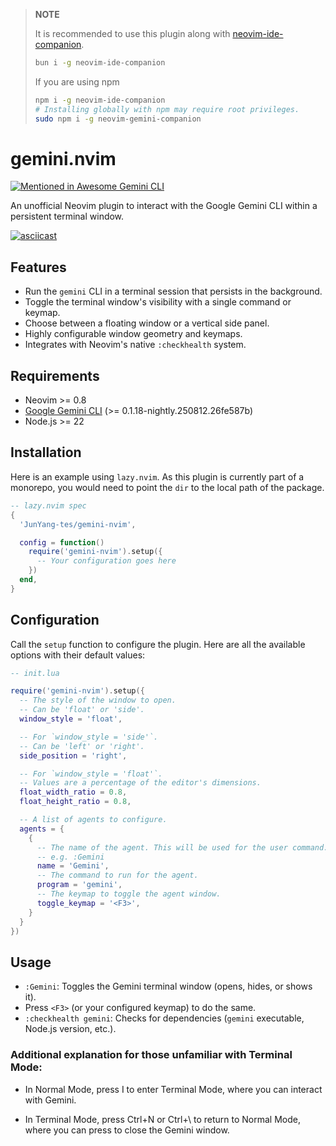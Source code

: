 >**NOTE**
>
>It is recommended to use this plugin along with [neovim-ide-companion](https://github.com/JunYang-tes/neovim-ide-companion).
>```bash
>bun i -g neovim-ide-companion
>```
>If you are using npm
>```bash
>npm i -g neovim-ide-companion 
># Installing globally with npm may require root privileges.
>sudo npm i -g neovim-gemini-companion 
>```


# gemini.nvim

[![Mentioned in Awesome Gemini CLI](https://awesome.re/mentioned-badge.svg)](https://github.com/Piebald-AI/awesome-gemini-cli)

An unofficial Neovim plugin to interact with the Google Gemini CLI within a persistent terminal window.

[![asciicast](https://asciinema.org/a/qCrA52b4s5lfnjQJRPc3Cnton.svg)](https://asciinema.org/a/qCrA52b4s5lfnjQJRPc3Cnton)



## Features

- Run the `gemini` CLI in a terminal session that persists in the background.
- Toggle the terminal window's visibility with a single command or keymap.
- Choose between a floating window or a vertical side panel.
- Highly configurable window geometry and keymaps.
- Integrates with Neovim's native `:checkhealth` system.

## Requirements

- Neovim >= 0.8
- [Google Gemini CLI](https://github.com/google/gemini-cli) (>= 0.1.18-nightly.250812.26fe587b)
- Node.js >= 22



## Installation

Here is an example using `lazy.nvim`. As this plugin is currently part of a monorepo, you would need to point the `dir` to the local path of the package.

```lua
-- lazy.nvim spec
{
  'JunYang-tes/gemini-nvim',

  config = function()
    require('gemini-nvim').setup({
      -- Your configuration goes here
    })
  end,
}
```

## Configuration

Call the `setup` function to configure the plugin. Here are all the available options with their default values:

```lua
-- init.lua

require('gemini-nvim').setup({
  -- The style of the window to open.
  -- Can be 'float' or 'side'.
  window_style = 'float',

  -- For `window_style = 'side'`.
  -- Can be 'left' or 'right'.
  side_position = 'right',

  -- For `window_style = 'float'`.
  -- Values are a percentage of the editor's dimensions.
  float_width_ratio = 0.8,
  float_height_ratio = 0.8,

  -- A list of agents to configure.
  agents = {
    {
      -- The name of the agent. This will be used for the user command.
      -- e.g. :Gemini
      name = 'Gemini',
      -- The command to run for the agent.
      program = 'gemini',
      -- The keymap to toggle the agent window.
      toggle_keymap = '<F3>',
    }
  }
})
```

## Usage

- `:Gemini`: Toggles the Gemini terminal window (opens, hides, or shows it).
- Press `<F3>` (or your configured keymap) to do the same.
- `:checkhealth gemini`: Checks for dependencies (`gemini` executable, Node.js version, etc.).

### Additional explanation for those unfamiliar with Terminal Mode:

- In Normal Mode, press I to enter Terminal Mode, where you can interact with Gemini.

- In Terminal Mode, press Ctrl+N or Ctrl+\ to return to Normal Mode, where you can press <F3> to close the Gemini window.
